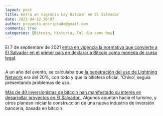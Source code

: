 ```yaml
---
layout: post
title: Entra en vigencia Ley Bitcoin en El Salvador
date: 2023-04-12 20:07
author: proyecto.encriptado@gmail.com
comments: true
categories: [Bitcoin, Historia, Tal día como hoy]
---
```

<!-- wp:paragraph {"style":{"elements":{"link":{"color":{"text":"#0745e3"}}}}} -->
<p class="has-link-color">El 7 de septiembre de 2021 <a href="https://diarioelsalvador.com/el-salvador-llega-primero-a-la-era-del-bitcoin/131121/">entra en vigencia la normativa que convierte a El Salvador en el primer país en declarar a Bitcoin como moneda de curso legal</a>.</p>
<!-- /wp:paragraph -->

<!-- wp:image {"id":702,"sizeSlug":"large","linkDestination":"none"} -->
<figure class="wp-block-image size-large"><img src="https://proyectobitcoin.com/wp-content/uploads/2023/04/7-de-septiembre-1024x467.png" alt="" class="wp-image-702"/></figure>
<!-- /wp:image -->

<!-- wp:paragraph {"style":{"elements":{"link":{"color":{"text":"#0745e3"}}}}} -->
<p class="has-link-color">A un año del evento, se calculaba que<a href="https://bitcoinmagazine.com/technical/lightning-ballooned-since-el-salvador-bitcoin-bet"> la penetración del uso de Lightning Network</a> era del 20%, con todo y que la billetera oficial, ‘Chivo’, seguía presentando problemas de uso.</p>
<!-- /wp:paragraph -->

<!-- wp:paragraph {"style":{"elements":{"link":{"color":{"text":"#0745e3"}}}}} -->
<p class="has-link-color"><a href="https://www.criptonoticias.com/comunidad/adopcion/adopcion-bitcoin-salvador-significa-pais-habitantes/">Más de 40 inversionistas de bitcoin han manifestado su interés en desarrollar proyectos en El Salvador. </a> Algunos apuntan hacia el turismo, y otros planean iniciar la construcción de una nueva industria de inversión bancaria, basada en bitcoin.</p>
<!-- /wp:paragraph -->
